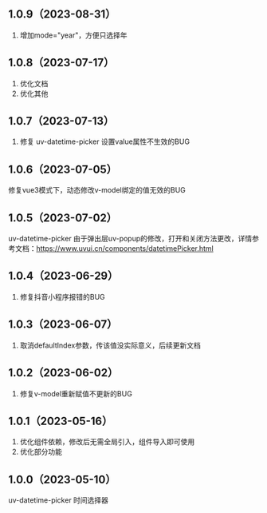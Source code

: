 ## 1.0.9（2023-08-31）
1. 增加mode="year"，方便只选择年
## 1.0.8（2023-07-17）
1. 优化文档
2. 优化其他
## 1.0.7（2023-07-13）
1. 修复 uv-datetime-picker 设置value属性不生效的BUG 
## 1.0.6（2023-07-05）
修复vue3模式下，动态修改v-model绑定的值无效的BUG
## 1.0.5（2023-07-02）
uv-datetime-picker  由于弹出层uv-popup的修改，打开和关闭方法更改，详情参考文档：https://www.uvui.cn/components/datetimePicker.html
## 1.0.4（2023-06-29）
1. 修复抖音小程序报错的BUG
## 1.0.3（2023-06-07）
1.  取消defaultIndex参数，传该值没实际意义，后续更新文档
## 1.0.2（2023-06-02）
1. 修复v-model重新赋值不更新的BUG
## 1.0.1（2023-05-16）
1. 优化组件依赖，修改后无需全局引入，组件导入即可使用
2. 优化部分功能
## 1.0.0（2023-05-10）
uv-datetime-picker 时间选择器
